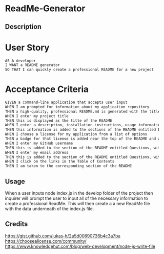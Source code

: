 # ReadMe-Generator


## Description

# User Story
```md
AS A developer
I WANT a README generator
SO THAT I can quickly create a professional README for a new project
```
# Acceptance Criteria

```md
GIVEN a command-line application that accepts user input
WHEN I am prompted for information about my application repository
THEN a high-quality, professional README.md is generated with the title of my project and sections entitled Description, Table of Contents, Installation, Usage, License, Contributing, Tests, and Questions
WHEN I enter my project title
THEN this is displayed as the title of the README
WHEN I enter a description, installation instructions, usage information, contribution guidelines, and test instructions
THEN this information is added to the sections of the README entitled Description, Installation, Usage, Contributing, and Tests
WHEN I choose a license for my application from a list of options
THEN a badge for that license is added near the top of the README and a notice is added to the section of the README entitled License that explains which license the application is covered under
WHEN I enter my GitHub username
THEN this is added to the section of the README entitled Questions, with a link to my GitHub profile
WHEN I enter my email address
THEN this is added to the section of the README entitled Questions, with instructions on how to reach me with additional questions
WHEN I click on the links in the Table of Contents
THEN I am taken to the corresponding section of the README
```

## Usage

When a user inputs node index.js in the develop folder of the project then inquirer will prompt the user to input all of the necessary information to create a professional ReadMe. This will then create a a new ReadMe file with the data underneath of the index.js file. 

## Credits

https://gist.github.com/lukas-h/2a5d00690736b4c3a7ba
https://choosealicense.com/community/
https://www.knowledgehut.com/blog/web-development/node-js-write-file


